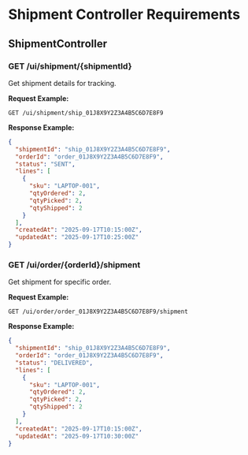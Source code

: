 # Shipment Controller Requirements

## ShipmentController

### GET /ui/shipment/{shipmentId}
Get shipment details for tracking.

**Request Example:**
```
GET /ui/shipment/ship_01J8X9Y2Z3A4B5C6D7E8F9
```

**Response Example:**
```json
{
  "shipmentId": "ship_01J8X9Y2Z3A4B5C6D7E8F9",
  "orderId": "order_01J8X9Y2Z3A4B5C6D7E8F9",
  "status": "SENT",
  "lines": [
    {
      "sku": "LAPTOP-001",
      "qtyOrdered": 2,
      "qtyPicked": 2,
      "qtyShipped": 2
    }
  ],
  "createdAt": "2025-09-17T10:15:00Z",
  "updatedAt": "2025-09-17T10:25:00Z"
}
```

### GET /ui/order/{orderId}/shipment
Get shipment for specific order.

**Request Example:**
```
GET /ui/order/order_01J8X9Y2Z3A4B5C6D7E8F9/shipment
```

**Response Example:**
```json
{
  "shipmentId": "ship_01J8X9Y2Z3A4B5C6D7E8F9",
  "orderId": "order_01J8X9Y2Z3A4B5C6D7E8F9",
  "status": "DELIVERED",
  "lines": [
    {
      "sku": "LAPTOP-001",
      "qtyOrdered": 2,
      "qtyPicked": 2,
      "qtyShipped": 2
    }
  ],
  "createdAt": "2025-09-17T10:15:00Z",
  "updatedAt": "2025-09-17T10:30:00Z"
}
```
